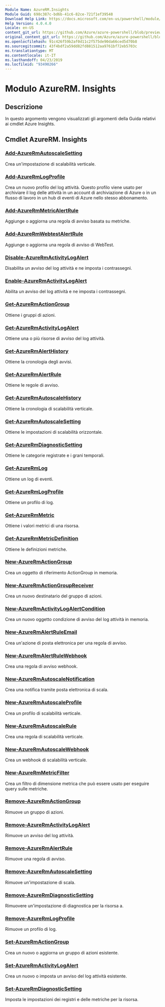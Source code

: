 ```yaml
---
Module Name: AzureRM.Insights
Module Guid: 698c387c-bd6b-41c6-82ce-721f1ef39548
Download Help Link: https://docs.microsoft.com/en-us/powershell/module/azurerm.insights
Help Version: 4.0.4.0
Locale: en-US
content_git_url: https://github.com/Azure/azure-powershell/blob/preview/src/ResourceManager/Insights/Commands.Insights/help/AzureRM.Insights.md
original_content_git_url: https://github.com/Azure/azure-powershell/blob/preview/src/ResourceManager/Insights/Commands.Insights/help/AzureRM.Insights.md
ms.openlocfilehash: 91c426f59b2af0d11c2f575de90da66ced5d70b8
ms.sourcegitcommit: 43f4bdf2a59dd82fd881512aa9761bf72eb5703c
ms.translationtype: MT
ms.contentlocale: it-IT
ms.lasthandoff: 04/23/2019
ms.locfileid: "93490266"
---
```

# Modulo AzureRM. Insights
## Descrizione
In questo argomento vengono visualizzati gli argomenti della Guida relativi ai cmdlet Azure Insights.

## Cmdlet AzureRM. Insights
### [Add-AzureRmAutoscaleSetting](Add-AzureRmAutoscaleSetting.md)
Crea un'impostazione di scalabilità verticale.

### [Add-AzureRmLogProfile](Add-AzureRmLogProfile.md)
Crea un nuovo profilo del log attività. Questo profilo viene usato per archiviare il log delle attività in un account di archiviazione di Azure o in un flusso di lavoro in un hub di eventi di Azure nello stesso abbonamento. 

### [Add-AzureRmMetricAlertRule](Add-AzureRmMetricAlertRule.md)
Aggiunge o aggiorna una regola di avviso basata su metriche.

### [Add-AzureRmWebtestAlertRule](Add-AzureRmWebtestAlertRule.md)
Aggiunge o aggiorna una regola di avviso di WebTest.

### [Disable-AzureRmActivityLogAlert](Disable-AzureRmActivityLogAlert.md)
Disabilita un avviso del log attività e ne imposta i contrassegni.

### [Enable-AzureRmActivityLogAlert](Enable-AzureRmActivityLogAlert.md)
Abilita un avviso del log attività e ne imposta i contrassegni.

### [Get-AzureRmActionGroup](Get-AzureRmActionGroup.md)
Ottiene i gruppi di azioni.

### [Get-AzureRmActivityLogAlert](Get-AzureRmActivityLogAlert.md)
Ottiene una o più risorse di avviso del log attività.

### [Get-AzureRmAlertHistory](Get-AzureRmAlertHistory.md)
Ottiene la cronologia degli avvisi.

### [Get-AzureRmAlertRule](Get-AzureRmAlertRule.md)
Ottiene le regole di avviso.

### [Get-AzureRmAutoscaleHistory](Get-AzureRmAutoscaleHistory.md)
Ottiene la cronologia di scalabilità verticale.

### [Get-AzureRmAutoscaleSetting](Get-AzureRmAutoscaleSetting.md)
Ottiene le impostazioni di scalabilità orizzontale.

### [Get-AzureRmDiagnosticSetting](Get-AzureRmDiagnosticSetting.md)
Ottiene le categorie registrate e i grani temporali.

### [Get-AzureRmLog](Get-AzureRmLog.md)
Ottiene un log di eventi.

### [Get-AzureRmLogProfile](Get-AzureRmLogProfile.md)
Ottiene un profilo di log.

### [Get-AzureRmMetric](Get-AzureRmMetric.md)
Ottiene i valori metrici di una risorsa.

### [Get-AzureRmMetricDefinition](Get-AzureRmMetricDefinition.md)
Ottiene le definizioni metriche.

### [New-AzureRmActionGroup](New-AzureRmActionGroup.md)
Crea un oggetto di riferimento ActionGroup in memoria.

### [New-AzureRmActionGroupReceiver](New-AzureRmActionGroupReceiver.md)
Crea un nuovo destinatario del gruppo di azioni.

### [New-AzureRmActivityLogAlertCondition](New-AzureRmActivityLogAlertCondition.md)
Crea un nuovo oggetto condizione di avviso del log attività in memoria.

### [New-AzureRmAlertRuleEmail](New-AzureRmAlertRuleEmail.md)
Crea un'azione di posta elettronica per una regola di avviso.

### [New-AzureRmAlertRuleWebhook](New-AzureRmAlertRuleWebhook.md)
Crea una regola di avviso webhook.

### [New-AzureRmAutoscaleNotification](New-AzureRmAutoscaleNotification.md)
Crea una notifica tramite posta elettronica di scala.

### [New-AzureRmAutoscaleProfile](New-AzureRmAutoscaleProfile.md)
Crea un profilo di scalabilità verticale.

### [New-AzureRmAutoscaleRule](New-AzureRmAutoscaleRule.md)
Crea una regola di scalabilità verticale.

### [New-AzureRmAutoscaleWebhook](New-AzureRmAutoscaleWebhook.md)
Crea un webhook di scalabilità verticale.

### [New-AzureRmMetricFilter](New-AzureRmMetricFilter.md)
Crea un filtro di dimensione metrica che può essere usato per eseguire query sulle metriche.

### [Remove-AzureRmActionGroup](Remove-AzureRmActionGroup.md)
Rimuove un gruppo di azioni.

### [Remove-AzureRmActivityLogAlert](Remove-AzureRmActivityLogAlert.md)
Rimuove un avviso del log attività.

### [Remove-AzureRmAlertRule](Remove-AzureRmAlertRule.md)
Rimuove una regola di avviso.

### [Remove-AzureRmAutoscaleSetting](Remove-AzureRmAutoscaleSetting.md)
Rimuove un'impostazione di scala.

### [Remove-AzureRmDiagnosticSetting](Remove-AzureRmDiagnosticSetting.md)
Rimuovere un'impostazione di diagnostica per la risorsa a.

### [Remove-AzureRmLogProfile](Remove-AzureRmLogProfile.md)
Rimuove un profilo di log.

### [Set-AzureRmActionGroup](Set-AzureRmActionGroup.md)
Crea un nuovo o aggiorna un gruppo di azioni esistente.

### [Set-AzureRmActivityLogAlert](Set-AzureRmActivityLogAlert.md)
Crea un nuovo o imposta un avviso del log attività esistente.

### [Set-AzureRmDiagnosticSetting](Set-AzureRmDiagnosticSetting.md)
Imposta le impostazioni dei registri e delle metriche per la risorsa.

